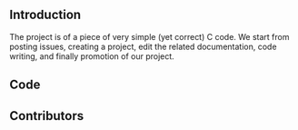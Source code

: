 ## Introduction
The project is of a piece of very simple (yet correct) C code. We start from posting issues, creating a project, edit the related documentation, code writing, and finally promotion of our project.
## Code
## Contributors


 
